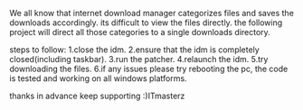 We all know that internet download manager categorizes files and saves the downloads accordingly.
its difficult to view the files directly.
the following project will direct all those categories to a single downloads directory.

steps to follow:
1.close the idm.
2.ensure that the idm is completely closed(including taskbar).
3.run the patcher.
4.relaunch the idm.
5.try downloading the files.
6.if any issues please try rebooting the pc, the code is tested and working on all windows platforms.

thanks in advance keep supporting :)ITmasterz
